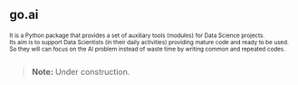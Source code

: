 ## go.ai

<font size="1"> 
It is a Python package that provides a set of auxiliary tools (modules) for Data Science projects.<br>
Its aim is to support Data Scientists (in their daily activities) providing mature code and ready to be used.<br>
So they will can focus on the AI problem instead of waste time by writing common and repeated codes. <br><br>
</font>

> **Note:** Under construction.
